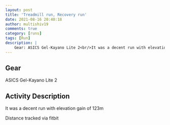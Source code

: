 ```yaml
---
layout: post
title: 'Treadmill run, Recovery run'
date: 2021-08-16 20:40:18
author: multishiv19
comments: true
category: [runs]
tags: [Run]
description: |
    Gear: ASICS Gel-Kayano Lite 2<br/>It was a decent run with elevation gain of 123m<br/><br/>Distance tracked via fitbit
---
```


## Gear
ASICS Gel-Kayano Lite 2

## Activity Description
It was a decent run with elevation gain of 123m

Distance tracked via fitbit


<div width='100%' class='strava-embed-placeholder' data-embed-type='activity' data-embed-id='5800746567'></div>
<script src='https://strava-embeds.com/embed.js'></script>
